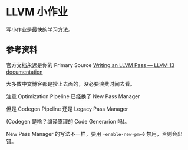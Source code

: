 # LLVM 小作业
写小作业是最快的学习方法。

## 参考资料

官方文档永远是你的 Primary Source [Writing an LLVM Pass — LLVM 13 documentation](https://llvm.org/docs/WritingAnLLVMPass.html)

大多数中文博客都是抄上去面的，没必要浪费时间去看。

注意 Optimization Pipeline 已经换了 New Pass Manager 

但是 Codegen Pipeline 还是 Legacy Pass Manager 

(Codegen 是啥？编译原理的 Code Generarion 吗)。

New Pass Manager 的写法不一样，要用 `-enable-new-pm=0` 禁用，否则会出错。



